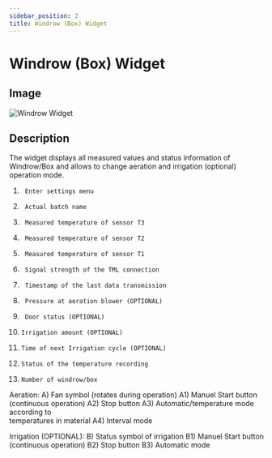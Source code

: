 ```yaml
---
sidebar_position: 2
title: Windrow (Box) Widget
---
```


# Windrow (Box) Widget


## Image

![Windrow Widget](/img/widgets_numbered/WindrowIrrigationWidget.png)

## Description

The widget displays all measured values and status information of Windrow/Box and allows to change aeration and irrigation (optional) operation mode.

1)		Enter settings menu
2)		Actual batch name
3)		Measured temperature of sensor T3 
4)		Measured temperature of sensor T2 
5)		Measured temperature of sensor T1 



6)		Signal strength of the TML connection
7)		Timestamp of the last data transmission
8)		Pressure at aeration blower (OPTIONAL)
9)		Door status (OPTIONAL)
10)		Irrigation amount (OPTIONAL)
11)		Time of next Irrigation cycle (OPTIONAL)
12)		Status of the temperature recording
13)		Number of windrow/box

Aeration:
A)  	Fan symbol (rotates during operation)
A1) 	Manuel Start button (continuous operation)
A2) 	Stop button
A3) 	Automatic/temperature mode according to  
      	 temperatures in material 
A4) 	Interval mode

Irrigation (OPTIONAL): 
B)   	Status symbol of irrigation 
B1) 	Manuel Start button (continuous operation)
B2) 	Stop button
B3) 	Automatic mode
